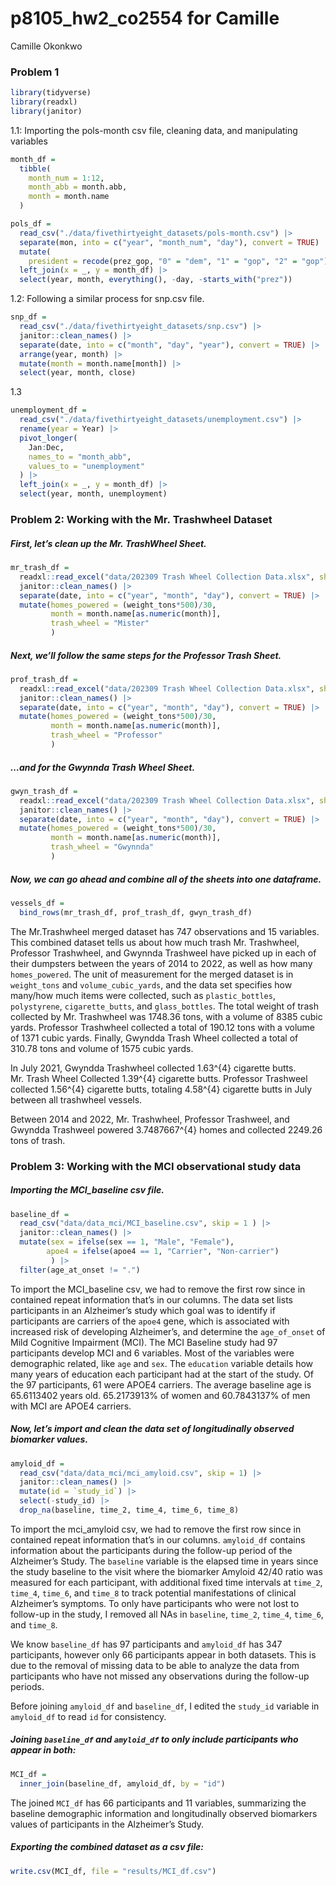 p8105_hw2_co2554 for Camille
================
Camille Okonkwo

### Problem 1

``` r
library(tidyverse)
library(readxl)
library(janitor)
```

1.1: Importing the pols-month csv file, cleaning data, and manipulating
variables

``` r
month_df = 
  tibble(
    month_num = 1:12,
    month_abb = month.abb,
    month = month.name
  )

pols_df = 
  read_csv("./data/fivethirtyeight_datasets/pols-month.csv") |>
  separate(mon, into = c("year", "month_num", "day"), convert = TRUE) |>
  mutate(
    president = recode(prez_gop, "0" = "dem", "1" = "gop", "2" = "gop")) |>
  left_join(x = _, y = month_df) |> 
  select(year, month, everything(), -day, -starts_with("prez")) 
```

1.2: Following a similar process for snp.csv file.

``` r
snp_df =
  read_csv("./data/fivethirtyeight_datasets/snp.csv") |>
  janitor::clean_names() |>
  separate(date, into = c("month", "day", "year"), convert = TRUE) |>
  arrange(year, month) |>
  mutate(month = month.name[month]) |>
  select(year, month, close) 
```

1.3

``` r
unemployment_df = 
  read_csv("./data/fivethirtyeight_datasets/unemployment.csv") |>
  rename(year = Year) |>
  pivot_longer(
    Jan:Dec, 
    names_to = "month_abb",
    values_to = "unemployment"
  ) |> 
  left_join(x = _, y = month_df) |> 
  select(year, month, unemployment)
```

### Problem 2: Working with the Mr. Trashwheel Dataset

##### First, let’s clean up the Mr. TrashWheel Sheet.

``` r
mr_trash_df =
  readxl::read_excel("data/202309 Trash Wheel Collection Data.xlsx", sheet = "Mr. Trash Wheel", range = "A2:N549") |>
  janitor::clean_names() |>
  separate(date, into = c("year", "month", "day"), convert = TRUE) |>
  mutate(homes_powered = (weight_tons*500)/30, 
         month = month.name[as.numeric(month)],
         trash_wheel = "Mister"
         )
```

##### Next, we’ll follow the same steps for the Professor Trash Sheet.

``` r
prof_trash_df =
  readxl::read_excel("data/202309 Trash Wheel Collection Data.xlsx", sheet = "Professor Trash Wheel", range = "A2:M96") |>
  janitor::clean_names() |>
  separate(date, into = c("year", "month", "day"), convert = TRUE) |>
  mutate(homes_powered = (weight_tons*500)/30,
         month = month.name[as.numeric(month)],
         trash_wheel = "Professor"
         )
```

##### …and for the Gwynnda Trash Wheel Sheet.

``` r
gwyn_trash_df =
  readxl::read_excel("data/202309 Trash Wheel Collection Data.xlsx", sheet = "Gwynnda Trash Wheel", range = "A2:J108") |>
  janitor::clean_names() |>
  separate(date, into = c("year", "month", "day"), convert = TRUE) |>
  mutate(homes_powered = (weight_tons*500)/30, 
         month = month.name[as.numeric(month)],
         trash_wheel = "Gwynnda"
         )
```

##### Now, we can go ahead and combine all of the sheets into one dataframe.

``` r
vessels_df =
  bind_rows(mr_trash_df, prof_trash_df, gwyn_trash_df) 
```

The Mr.Trashwheel merged dataset has 747 observations and 15 variables.
This combined dataset tells us about how much trash Mr. Trashwheel,
Professor Trashwheel, and Gwynnda Trashweel have picked up in each of
their dumpsters between the years of 2014 to 2022, as well as how many
`homes_powered`. The unit of measurement for the merged dataset is in
`weight_tons` and `volume_cubic_yards`, and the data set specifies how
many/how much items were collected, such as `plastic_bottles`,
`polystyrene`, `cigarette_butts`, and `glass_bottles`. The total weight
of trash collected by Mr. Trashwheel was 1748.36 tons, with a volume of
8385 cubic yards. Professor Trashwheel collected a total of 190.12 tons
with a volume of 1371 cubic yards. Finally, Gwyndda Trash Wheel
collected a total of 310.78 tons and volume of 1575 cubic yards.

In July 2021, Gwyndda Trashwheel collected 1.63^{4} cigarette butts.
Mr. Trash Wheel Collected 1.39^{4} cigarette butts. Professor Trashweel
collected 1.56^{4} cigarette butts, totaling 4.58^{4} cigarette butts in
July between all trashwheel vessels.

Between 2014 and 2022, Mr. Trashwheel, Professor Trashweel, and Gwyndda
Trashweel powered 3.7487667^{4} homes and collected 2249.26 tons of
trash.

### Problem 3: Working with the MCI observational study data

##### Importing the MCI_baseline csv file.

``` r
baseline_df =
  read_csv("data/data_mci/MCI_baseline.csv", skip = 1 ) |>
  janitor::clean_names() |>
  mutate(sex = ifelse(sex == 1, "Male", "Female"),
        apoe4 = ifelse(apoe4 == 1, "Carrier", "Non-carrier") 
         ) |>
  filter(age_at_onset != ".")
```

To import the MCI_baseline csv, we had to remove the first row since in
contained repeat information that’s in our columns. The data set lists
participants in an Alzheimer’s study which goal was to identify if
participants are carriers of the `apoe4` gene, which is associated with
increased risk of developing Alzheimer’s, and determine the
`age_of_onset` of Mild Cognitive Impairment (MCI). The MCI Baseline
study had 97 participants develop MCI and 6 variables. Most of the
variables were demographic related, like `age` and `sex`. The
`education` variable details how many years of education each
participant had at the start of the study. Of the 97 participants, 61
were APOE4 carriers. The average baseline age is 65.6113402 years old.
65.2173913% of women and 60.7843137% of men with MCI are APOE4 carriers.

##### Now, let’s import and clean the data set of longitudinally observed biomarker values.

``` r
amyloid_df =
  read_csv("data/data_mci/mci_amyloid.csv", skip = 1) |>
  janitor::clean_names() |>
  mutate(id = `study_id`) |>
  select(-study_id) |>
  drop_na(baseline, time_2, time_4, time_6, time_8)
```

To import the mci_amyloid csv, we had to remove the first row since in
contained repeat information that’s in our columns. `amyloid_df`
contains information about the participants during the follow-up period
of the Alzheimer’s Study. The `baseline` variable is the elapsed time in
years since the study baseline to the visit where the biomarker Amyloid
42/40 ratio was measured for each participant, with additional fixed
time intervals at `time_2`, `time_4`, `time_6`, and `time_8` to track
potential manifestations of clinical Alzheimer’s symptoms. To only have
participants who were not lost to follow-up in the study, I removed all
NAs in `baseline`, `time_2`, `time_4`, `time_6`, and `time_8`.

We know `baseline_df` has 97 participants and `amyloid_df` has 347
participants, however only 66 participants appear in both datasets. This
is due to the removal of missing data to be able to analyze the data
from participants who have not missed any observations during the
follow-up periods.

Before joining `amyloid_df` and `baseline_df`, I edited the `study_id`
variable in `amyloid_df` to read `id` for consistency.

##### Joining `baseline_df` and `amyloid_df` to only include participants who appear in both:

``` r
MCI_df =
  inner_join(baseline_df, amyloid_df, by = "id")
```

The joined `MCI_df` has 66 participants and 11 variables, summarizing
the baseline demographic information and longitudinally observed
biomarkers values of participants in the Alzheimer’s Study.

##### Exporting the combined dataset as a csv file:

``` r
write.csv(MCI_df, file = "results/MCI_df.csv")
```
